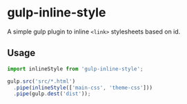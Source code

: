 # gulp-inline-style

A simple gulp plugin to inline `<link>` stylesheets based on id.

## Usage
```js
import inlineStyle from 'gulp-inline-style';

gulp.src('src/*.html')
  .pipe(inlineStyle(['main-css', 'theme-css']))
  .pipe(gulp.dest('dist'));
```
